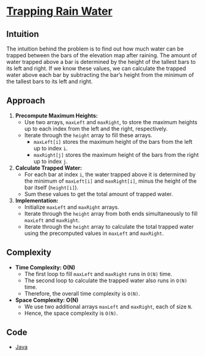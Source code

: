 # [Trapping Rain Water](https://leetcode.com/problems/trapping-rain-water/description/)

## Intuition

The intuition behind the problem is to find out how much water can be trapped between the bars of the elevation map 
after raining. The amount of water trapped above a bar is determined by the height of the tallest bars to its left and 
right. If we know these values, we can calculate the trapped water above each bar by subtracting the bar’s height 
from the minimum of the tallest bars to its left and right.

## Approach

1. **Precompute Maximum Heights:**
    - Use two arrays, `maxLeft` and `maxRight`, to store the maximum heights up to each index from the left and the 
right, respectively.
    - Iterate through the `height` array to fill these arrays.
      - `maxLeft[i]` stores the maximum height of the bars from the left up to index `i`.
      - `maxRight[j]` stores the maximum height of the bars from the right up to index `j`.
2. **Calculate Trapped Water:**
    - For each bar at index `i`, the water trapped above it is determined by the minimum of `maxLeft[i]` and 
`maxRight[i]`, minus the height of the bar itself (`height[i]`). 
    - Sum these values to get the total amount of trapped water.
3. **Implementation:**
    - Initialize `maxLeft` and `maxRight` arrays.
    - Iterate through the `height` array from both ends simultaneously to fill `maxLeft` and `maxRight`.
    - Iterate through the `height` array to calculate the total trapped water using the precomputed values in `maxLeft` 
and `maxRight`.

## Complexity

- **Time Complexity: O(N)**
  - The first loop to fill `maxLeft` and `maxRight` runs in `O(N)` time.
  - The second loop to calculate the trapped water also runs in `O(N)` time.
  - Therefore, the overall time complexity is `O(N)`.
- **Space Complexity: O(N)**
  - We use two additional arrays `maxLeft` and `maxRight`, each of size `N`.
  - Hence, the space complexity is `O(N)`.

## Code

- [Java](../src/main/java/io/dksifoua/leetcode/trappingrainwater/Solution.java)